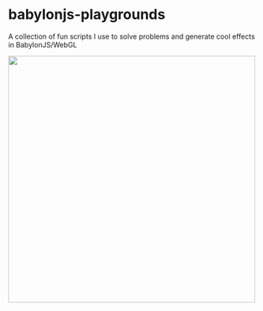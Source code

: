 # babylonjs-playgrounds

A collection of fun scripts I use to solve problems and generate cool effects in BabylonJS/WebGL

<a href="https://github.com/E-A-N/babylonjs-playgrounds/blob/main/dance-lady-custom-quads.js">
    <img width="500" height="500" src="https://github.com/user-attachments/assets/e6c6be92-978c-41bd-aa1b-42d5fecd6d92">
</a>
